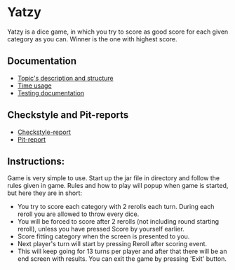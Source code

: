 # Yatzy
Yatzy is a dice game, in which you try to score as good score for each given category as you can. Winner is the one with highest score.

## Documentation
* [Topic's description and structure](documentation/aiheenKuvausJaRakenne.md)
* [Time usage](documentation/tuntikirjanpito.md)
* [Testing documentation](documentation/testingDocumentation.md)

## Checkstyle and Pit-reports
* [Checkstyle-report](https://htmlpreview.github.io/?https://github.com/responderi/Yatzy/blob/master/documentation/checkstyle-reports/checkstyle.html)
* [Pit-report](https://htmlpreview.github.io/?https://github.com/responderi/Yatzy/blob/master/documentation/pit-reports/201705031220/index.html)

## Instructions:

Game is very simple to use. Start up the jar file in directory and follow the rules given in game. Rules and how to play will popup when game is started, but here they are in short:
* You try to score each category with 2 rerolls each turn. During each reroll you are allowed to throw every dice.
* You will be forced to score after 2 rerolls (not including round starting reroll), unless you have pressed Score by yourself earlier.
* Score fitting category when the screen is presented to you.
* Next player's turn will start by pressing Reroll after scoring event.
* This will keep going for 13 turns per player and after that there will be an end screen with results. You can exit the game by pressing 'Exit' button.
